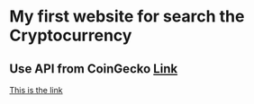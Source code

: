 # My first website for search the Cryptocurrency

## Use API from CoinGecko [Link](https://www.coingecko.com/api/documentations/v3)

[This is the link](https://https://cryptocurrency-search-scotth.web.app)
